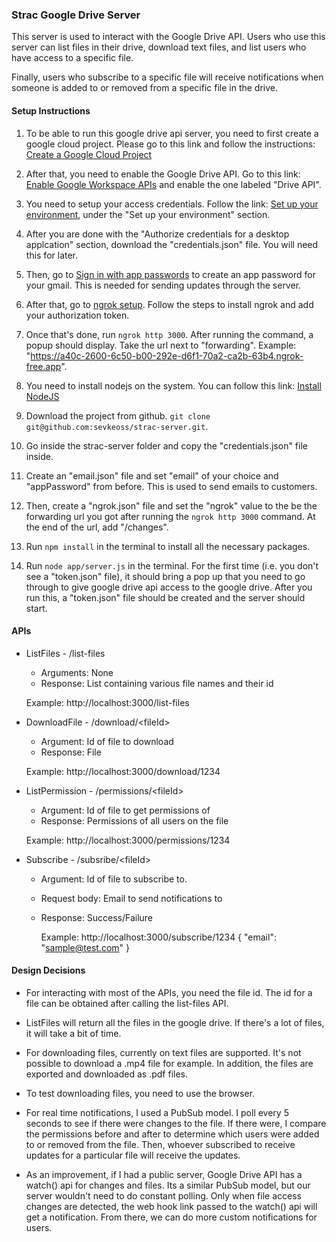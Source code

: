 ### Strac Google Drive Server

This server is used to interact with the Google Drive API. Users who use this server can list files in their drive, download text files, and list users who have access to a specific file.

Finally, users who subscribe to a specific file will receive notifications when someone is added to or removed from a specific file in the drive.

#### Setup Instructions

1. To be able to run this google drive api server, you need to first create a google cloud project. Please go to this link and follow the instructions: [Create a Google Cloud Project](https://developers.google.com/workspace/guides/create-project)

2. After that, you need to enable the Google Drive API. Go to this link: [Enable Google Workspace APIs](https://developers.google.com/workspace/guides/enable-apis) and enable the one labeled "Drive API".

3. You need to setup your access credentials. Follow the link: [Set up your environment](https://developers.google.com/drive/api/quickstart/nodejs), under the "Set up your environment" section.

4. After you are done with the "Authorize credentials for a desktop applcation" section, download the "credentials.json" file. You will need this for later.

5. Then, go to [Sign in with app passwords](https://support.google.com/accounts/answer/185833?hl=en) to create an app password for your gmail. This is needed for sending updates through the server.

6. After that, go to [ngrok setup](https://ngrok.com/docs/getting-started/). Follow the steps to install ngrok and add your authorization token.

7. Once that's done, run `ngrok http 3000`. After running the command, a popup should display. Take the url next to "forwarding". Example: "https://a40c-2600-6c50-b00-292e-d6f1-70a2-ca2b-63b4.ngrok-free.app".

8. You need to install nodejs on the system. You can follow this link: [Install NodeJS](https://nodejs.org/en)

9. Download the project from github. `git clone git@github.com:sevkeoss/strac-server.git`.

10. Go inside the strac-server folder and copy the "credentials.json" file inside.

11. Create an "email.json" file and set "email" of your choice and "appPassword" from before. This is used to send emails to customers.

12. Then, create a "ngrok.json" file and set the "ngrok" value to the be the forwarding url you got after running the `ngrok http 3000` command. At the end of the url, add "/changes".

13. Run `npm install` in the terminal to install all the necessary packages.

14. Run `node app/server.js` in the terminal. For the first time (i.e. you don't see a "token.json" file), it should bring a pop up that you need to go through to give google drive api access to the google drive. After you run this, a "token.json" file should be created and the server should start.

#### APIs

- ListFiles - /list-files

  - Arguments: None
  - Response: List containing various file names and their id

  Example: http://localhost:3000/list-files

- DownloadFile - /download/\<fileId\>

  - Argument: Id of file to download
  - Response: File

  Example: http://localhost:3000/download/1234

- ListPermission - /permissions/\<fileId\>

  - Argument: Id of file to get permissions of
  - Response: Permissions of all users on the file

  Example: http://localhost:3000/permissions/1234

- Subscribe - /subsribe/\<fileId\>

  - Argument: Id of file to subscribe to.
  - Request body: Email to send notifications to
  - Response: Success/Failure

    Example:
    http://localhost:3000/subscribe/1234
    {
    "email": "sample@test.com"
    }

#### Design Decisions

- For interacting with most of the APIs, you need the file id. The id for a file can be obtained after calling the list-files API.

- ListFiles will return all the files in the google drive. If there's a lot of files, it will take a bit of time.

- For downloading files, currently on text files are supported. It's not possible to download a .mp4 file for example. In addition, the files are exported and downloaded as .pdf files.

- To test downloading files, you need to use the browser.

- For real time notifications, I used a PubSub model. I poll every 5 seconds to see if there were changes to the file. If there were, I compare the permissions before and after to determine which users were added to or removed from the file. Then, whoever subscribed to receive updates for a particular file will receive the updates.

- As an improvement, if I had a public server, Google Drive API has a watch() api for changes and files. Its a similar PubSub model, but our server wouldn't need to do constant polling. Only when file access changes are detected, the web hook link passed to the watch() api will get a notification. From there, we can do more custom notifications for users.

